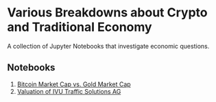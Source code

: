 # Various Breakdowns about Crypto and Traditional Economy

A collection of Jupyter Notebooks that investigate economic questions.

## Notebooks

1. [Bitcoin Market Cap vs. Gold Market Cap](Bitcoin_vs_Gold_Maximum_Supply.html)
1. [Valuation of IVU Traffic Solutions AG](IVU_Traffic_Solutions.html)

